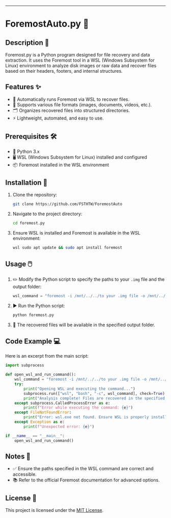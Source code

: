 ---

# ForemostAuto.py 🚀

## Description 📄
Foremost.py is a Python program designed for file recovery and data extraction. It uses the Foremost tool in a WSL (Windows Subsystem for Linux) environment to analyze disk images or raw data and recover files based on their headers, footers, and internal structures.

## Features ✨
- 🔄 Automatically runs Foremost via WSL to recover files.
- 📂 Supports various file formats (images, documents, videos, etc.).
- 🗂️ Organizes recovered files into structured directories.
- ⚡ Lightweight, automated, and easy to use.

## Prerequisites 🛠️
- 🐍 Python 3.x
- 🖥️ WSL (Windows Subsystem for Linux) installed and configured
- 📦 Foremost installed in the WSL environment

## Installation 🧰
1. Clone the repository:  
    ```bash
    git clone https://github.com/FSTHTW/ForemostAuto
    ```
2. Navigate to the project directory:  
    ```bash
    cd foremost.py
    ```
3. Ensure WSL is installed and Foremost is available in the WSL environment:  
    ```bash
    wsl sudo apt update && sudo apt install foremost
    ```

## Usage 🖱️
1. ✏️ Modify the Python script to specify the paths to your `.img` file and the output folder:  
    ```python
    wsl_command = "foremost -i /mnt/../../to your .img file -o /mnt/../../recup_img"
    ```
2. ▶️ Run the Python script:  
    ```bash
    python foremost.py
    ```
3. 📁 The recovered files will be available in the specified output folder.

## Code Example 💻
Here is an excerpt from the main script:  
```python
import subprocess

def open_wsl_and_run_command():
    wsl_command = "foremost -i /mnt/../../to your .img file -o /mnt/../../recup_img"
    try:
        print("Opening WSL and executing the command...")
        subprocess.run(["wsl", "bash", "-c", wsl_command], check=True)
        print("Analysis complete! Files are recovered in the specified folder.")
    except subprocess.CalledProcessError as e:
        print(f"Error while executing the command: {e}")
    except FileNotFoundError:
        print("Error: wsl.exe not found. Ensure WSL is properly installed.")
    except Exception as e:
        print(f"Unexpected error: {e}")

if __name__ == "__main__":
    open_wsl_and_run_command()
```

## Notes 📝
- ✅ Ensure the paths specified in the WSL command are correct and accessible.
- 📚 Refer to the official Foremost documentation for advanced options.

## License 📜
This project is licensed under the [MIT License](https://opensource.org/licenses/MIT).
